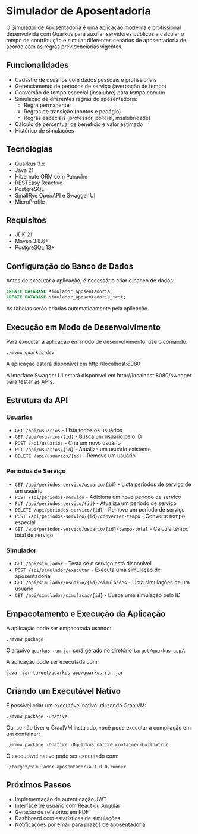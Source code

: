 # Simulador de Aposentadoria

O Simulador de Aposentadoria é uma aplicação moderna e profissional desenvolvida com Quarkus para auxiliar servidores públicos a calcular o tempo de contribuição e simular diferentes cenários de aposentadoria de acordo com as regras previdenciárias vigentes.

## Funcionalidades

- Cadastro de usuários com dados pessoais e profissionais
- Gerenciamento de períodos de serviço (averbação de tempo)
- Conversão de tempo especial (insalubre) para tempo comum
- Simulação de diferentes regras de aposentadoria:
  - Regra permanente
  - Regras de transição (pontos e pedágio)
  - Regras especiais (professor, policial, insalubridade)
- Cálculo de percentual de benefício e valor estimado
- Histórico de simulações

## Tecnologias

- Quarkus 3.x
- Java 21
- Hibernate ORM com Panache
- RESTEasy Reactive
- PostgreSQL
- SmallRye OpenAPI e Swagger UI
- MicroProfile

## Requisitos

- JDK 21
- Maven 3.8.6+
- PostgreSQL 13+

## Configuração do Banco de Dados

Antes de executar a aplicação, é necessário criar o banco de dados:

```sql
CREATE DATABASE simulador_aposentadoria;
CREATE DATABASE simulador_aposentadoria_test;
```

As tabelas serão criadas automaticamente pela aplicação.

## Execução em Modo de Desenvolvimento

Para executar a aplicação em modo de desenvolvimento, use o comando:

```shell
./mvnw quarkus:dev
```

A aplicação estará disponível em http://localhost:8080

A interface Swagger UI estará disponível em http://localhost:8080/swagger para testar as APIs.

## Estrutura da API

### Usuários
- `GET /api/usuarios` - Lista todos os usuários
- `GET /api/usuarios/{id}` - Busca um usuário pelo ID
- `POST /api/usuarios` - Cria um novo usuário
- `PUT /api/usuarios/{id}` - Atualiza um usuário existente
- `DELETE /api/usuarios/{id}` - Remove um usuário

### Períodos de Serviço
- `GET /api/periodos-servico/usuario/{id}` - Lista períodos de serviço de um usuário
- `POST /api/periodos-servico` - Adiciona um novo período de serviço
- `PUT /api/periodos-servico/{id}` - Atualiza um período de serviço
- `DELETE /api/periodos-servico/{id}` - Remove um período de serviço
- `POST /api/periodos-servico/{id}/converter-tempo` - Converte tempo especial
- `GET /api/periodos-servico/usuario/{id}/tempo-total` - Calcula tempo total de serviço

### Simulador
- `GET /api/simulador` - Testa se o serviço está disponível
- `POST /api/simulador/executar` - Executa uma simulação de aposentadoria
- `GET /api/simulador/usuario/{id}/simulacoes` - Lista simulações de um usuário
- `GET /api/simulador/simulacao/{id}` - Busca uma simulação pelo ID

## Empacotamento e Execução da Aplicação

A aplicação pode ser empacotada usando:

```shell
./mvnw package
```

O arquivo `quarkus-run.jar` será gerado no diretório `target/quarkus-app/`.

A aplicação pode ser executada com:

```shell
java -jar target/quarkus-app/quarkus-run.jar
```

## Criando um Executável Nativo

É possível criar um executável nativo utilizando GraalVM:

```shell
./mvnw package -Dnative
```

Ou, se não tiver o GraalVM instalado, você pode executar a compilação em um container:

```shell
./mvnw package -Dnative -Dquarkus.native.container-build=true
```

O executável nativo pode ser executado com:

```shell
./target/simulador-aposentadoria-1.0.0-runner
```

## Próximos Passos

- Implementação de autenticação JWT
- Interface de usuário com React ou Angular
- Geração de relatórios em PDF
- Dashboard com estatísticas de simulações
- Notificações por email para prazos de aposentadoria
